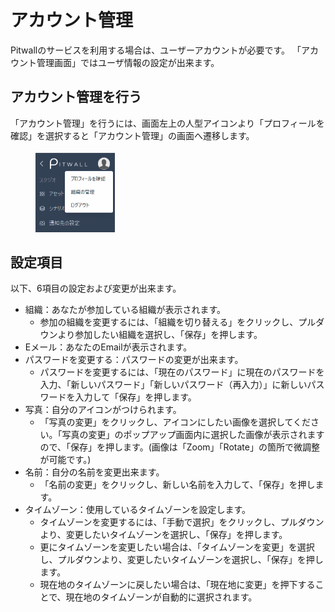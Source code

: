 # アカウント管理
Pitwallのサービスを利用する場合は、ユーザーアカウントが必要です。
「アカウント管理画面」ではユーザ情報の設定が出来ます。

## アカウント管理を行う
「アカウント管理」を行うには、画面左上の人型アイコンより「プロフィールを確認」を選択すると「アカウント管理」の画面へ遷移します。

<figure><img src="../.gitbook/assets/logout_ja.png" width="30%"></figure>

## 設定項目
以下、6項目の設定および変更が出来ます。
- 組織：あなたが参加している組織が表示されます。
  - 参加の組織を変更するには、「組織を切り替える」をクリックし、プルダウンより参加したい組織を選択し、「保存」を押します。
- Eメール：あなたのEmailが表示されます。
- パスワードを変更する：パスワードの変更が出来ます。
    - パスワードを変更するには、「現在のパスワード」に現在のパスワードを入力、「新しいパスワード」「新しいパスワード（再入力）」に新しいパスワードを入力して「保存」を押します。
- 写真：自分のアイコンがつけられます。
    - 「写真の変更」をクリックし、アイコンにしたい画像を選択してください。「写真の変更」のポップアップ画面内に選択した画像が表示されますので、「保存」を押します。(画像は「Zoom」「Rotate」の箇所で微調整が可能です。)
- 名前：自分の名前を変更出来ます。
  - 「名前の変更」をクリックし、新しい名前を入力して、「保存」を押します。
- タイムゾーン：使用しているタイムゾーンを設定します。
    - タイムゾーンを変更するには、「手動で選択」をクリックし、プルダウンより、変更したいタイムゾーンを選択し、「保存」を押します。
    - 更にタイムゾーンを変更したい場合は、「タイムゾーンを変更」を選択し、プルダウンより、変更したいタイムゾーンを選択し、「保存」を押します。
    - 現在地のタイムゾーンに戻したい場合は、「現在地に変更」を押下することで、現在地のタイムゾーンが自動的に選択されます。

 

